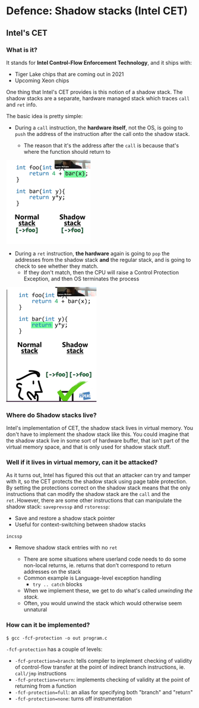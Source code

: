 # Defence: Shadow stacks \(Intel CET\)

## Intel's CET

### What is it?

It stands for **Intel Control-Flow Enforcement Technology**, and it ships with:

* Tiger Lake chips that are coming out in 2021
* Upcoming Xeon chips

One thing that Intel's CET provides is this notion of a shadow stack. The shadow stacks are a separate, hardware managed stack which traces `call` and `ret` info.

The basic idea is pretty simple:

* During a `call` instruction, the **hardware itself**, not the OS, is going to `push` the address of the instruction after the call onto the shadow stack.

  * The reason that it's the address after the `call` is because that's where the function should return to

![Addr after call to foo is going to be pushed](../.gitbook/assets/shadow_stack_call.png)

* During a `ret` instruction, **the hardware** again is going to `pop` the addresses from the shadow stack **and** the regular stack, and is going to check to see whether they match. 
  * If they don't match, then the CPU will raise a Control Protection Exception, and then OS terminates the process

![Ret addr popped off normal and shadow stack](../.gitbook/assets/shadow_stack_ret.png)

### Where do Shadow stacks live?

Intel's implementation of CET, the shadow stack lives in virtual memory. You don't have to implement the shadow stack like this. You could imagine that the shadow stack live in some sort of hardware buffer, that isn't part of the virtual memory space, and that is only used for shadow stack stuff.

### Well if it lives in virtual memory, can it be attacked?

As it turns out, Intel has figured this out that an attacker can try and tamper with it, so the CET protects the shadow stack using page table protection. By setting the protections correct on the shadow stack means that the only instructions that can modify the shadow stack are the `call` and the `ret.`However, there are some other instructions that can manipulate the shadow stack: `saveprevssp` and `rstoressp`:

* Save and restore a shadow stack pointer
* Useful for context-switching between shadow stacks

`incssp`

* Remove shadow stack entries with no `ret`

  * There are some situations where userland code needs to do some non-local returns, ie. returns that don't correspond to return addresses on the stack
  * Common example is Language-level exception handling
    * `try .. catch` blocks
  * When we implement these, we get to do what's called _unwinding the stack._
  * Often, you would unwind the stack which would otherwise seem unnatural

### How can it be implemented?

```text
$ gcc -fcf-protection -o out program.c
```

`-fcf-protection` has a couple of levels:

* `-fcf-protection=branch`: tells compiler to implement checking of validity of control-flow transfer at the point of indirect branch instructions, ie. `call/jmp` instructions
* `-fcf-protection=return`: implements checking of validity at the point of returning from a  function
* `-fcf-protection=full`: an alias for specifying both "branch" and "return"
* `-fcf-protection=none`: turns off instrumentation

